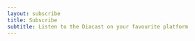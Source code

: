 ```yaml
---
layout: subscribe
title: Subscribe
subtitle: Listen to the Diacast on your favourite platform
---
```

